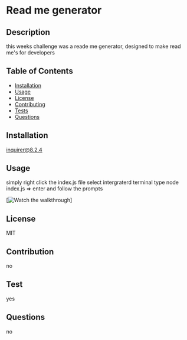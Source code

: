 # Read me generator
  ## Description
  this weeks challenge was a reade me generator, designed to make read me's for developers
  ## Table of Contents 
  * [Installation](#installation)
  * [Usage](#usage)
  * [License](#license)
  * [Contributing](#contributing)
  * [Tests](#tests)
  * [Questions](#questions)
  
  
  ## Installation
  inquirer@8.2.4
  ## Usage
  simply right click the index.js file select intergraterd terminal type node index.js => enter and follow the prompts

  [![Watch the walkthrough](https://watch.screencastify.com/v/O9ucYvrU8EbLnudmVCT2)]

  ## License
  MIT 
  ## Contribution
  no
  ## Test
  yes 
  ## Questions
  no
  
  